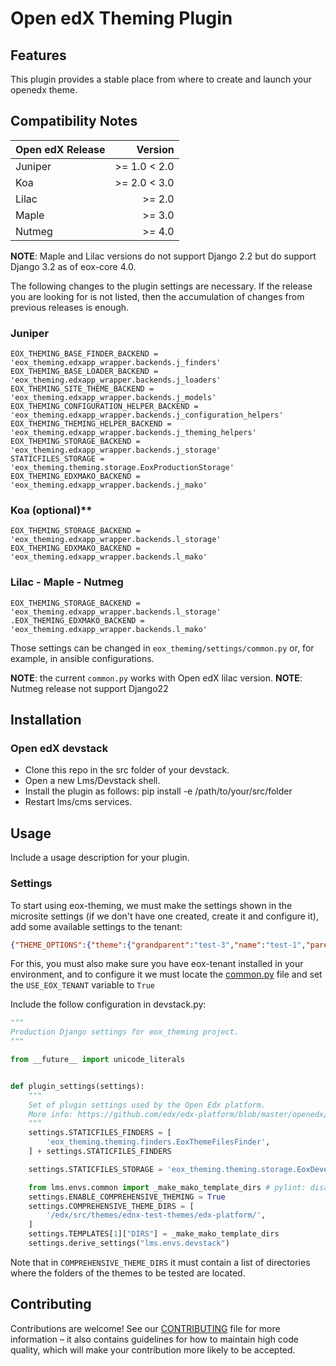 # Open edX Theming Plugin

## Features


This plugin provides a stable place from where to create and launch your openedx theme.


## Compatibility Notes

| Open edX Release |        Version      |
| ---------------- | -------------------:|
|     Juniper      |       >= 1.0 < 2.0  |
|       Koa        |       >= 2.0 < 3.0  |
|      Lilac       |       >= 2.0        |
|      Maple       |       >= 3.0        |
|      Nutmeg      |       >= 4.0        |

**NOTE**: Maple and Lilac versions do not support Django 2.2 but do support Django 3.2 as of eox-core 4.0.

The following changes to the plugin settings are necessary. If the release you are looking for is
not listed, then the accumulation of changes from previous releases is enough.

### Juniper

```
EOX_THEMING_BASE_FINDER_BACKEND = 'eox_theming.edxapp_wrapper.backends.j_finders'
EOX_THEMING_BASE_LOADER_BACKEND = 'eox_theming.edxapp_wrapper.backends.j_loaders'
EOX_THEMING_SITE_THEME_BACKEND = 'eox_theming.edxapp_wrapper.backends.j_models'
EOX_THEMING_CONFIGURATION_HELPER_BACKEND = 'eox_theming.edxapp_wrapper.backends.j_configuration_helpers'
EOX_THEMING_THEMING_HELPER_BACKEND = 'eox_theming.edxapp_wrapper.backends.j_theming_helpers'
EOX_THEMING_STORAGE_BACKEND = 'eox_theming.edxapp_wrapper.backends.j_storage'
STATICFILES_STORAGE = 'eox_theming.theming.storage.EoxProductionStorage'
EOX_THEMING_EDXMAKO_BACKEND = 'eox_theming.edxapp_wrapper.backends.j_mako'
```

### Koa (optional)**

```
EOX_THEMING_STORAGE_BACKEND = 'eox_theming.edxapp_wrapper.backends.l_storage'
EOX_THEMING_EDXMAKO_BACKEND = 'eox_theming.edxapp_wrapper.backends.l_mako'
```

### Lilac - Maple - Nutmeg

```
EOX_THEMING_STORAGE_BACKEND = 'eox_theming.edxapp_wrapper.backends.l_storage'
.EOX_THEMING_EDXMAKO_BACKEND = 'eox_theming.edxapp_wrapper.backends.l_mako'
```

Those settings can be changed in `eox_theming/settings/common.py` or, for example, in ansible configurations.

**NOTE**: the current ``common.py`` works with Open edX lilac version.
**NOTE**: Nutmeg release not support Django22


## Installation

### Open edX devstack

- Clone this repo in the src folder of your devstack.
- Open a new Lms/Devstack shell.
- Install the plugin as follows: pip install -e /path/to/your/src/folder
- Restart lms/cms services.

## Usage

Include a usage description for your plugin.

### Settings

To start using eox-theming, we must make the settings shown in the microsite settings (if we don't have one created, create it and configure it), add some available settings to the tenant:

```json
{"THEME_OPTIONS":{"theme":{"grandparent":"test-3","name":"test-1","parent":"test-2"}}}
```

For this, you must also make sure you have eox-tenant installed in your environment,
and to configure it we must locate the [common.py](https://github.com/eduNEXT/eox-tenant/blob/master/eox_tenant/settings/common.py#L52) 
file and set the `USE_EOX_TENANT` variable to `True`

Include the follow configuration in devstack.py:

```python
"""
Production Django settings for eox_theming project.
"""

from __future__ import unicode_literals


def plugin_settings(settings):
    """
    Set of plugin settings used by the Open Edx platform.
    More info: https://github.com/edx/edx-platform/blob/master/openedx/core/djangoapps/plugins/README.rst
    """
    settings.STATICFILES_FINDERS = [
        'eox_theming.theming.finders.EoxThemeFilesFinder',
    ] + settings.STATICFILES_FINDERS

    settings.STATICFILES_STORAGE = 'eox_theming.theming.storage.EoxDevelopmentStorage'

    from lms.envs.common import _make_mako_template_dirs # pylint: disable=import-error
    settings.ENABLE_COMPREHENSIVE_THEMING = True
    settings.COMPREHENSIVE_THEME_DIRS = [
        '/edx/src/themes/ednx-test-themes/edx-platform/',
    ]
    settings.TEMPLATES[1]["DIRS"] = _make_mako_template_dirs
    settings.derive_settings("lms.envs.devstack")
```

Note that in `COMPREHENSIVE_THEME_DIRS` it must contain a list of directories where the folders of the themes to be tested are located.

## Contributing

Contributions are welcome! See our [CONTRIBUTING](https://github.com/eduNEXT/eox-theming/blob/master/CONTRIBUTING.rst) 
file for more information – it also contains guidelines for how to maintain high code
quality, which will make your contribution more likely to be accepted.
